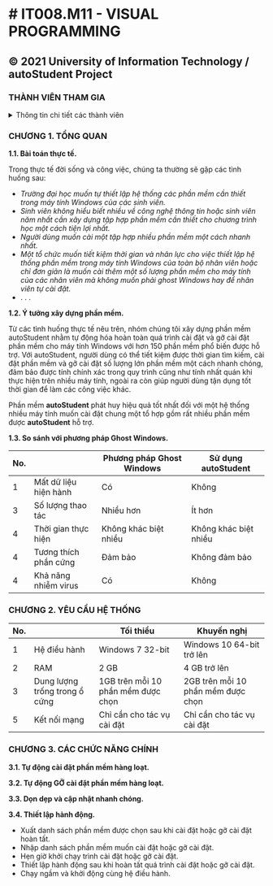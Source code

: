 # # IT008.M11 - VISUAL PROGRAMMING 
**© 2021 University of Information Technology / autoStudent Project**
------------
### THÀNH VIÊN THAM GIA
<details>
  <summary>Thông tin chi tiết các thành viên</summary>

| No. | Student ID | Full name | Class | Role |
| --- | --- | --- | --- | --- |
| 1 | 20521008 | [Phan Xuân Quang](https://github.com/phanxuanquang "Phan Xuân Quang") | KTPM2020 | Trưởng nhóm |
| 2 | 20521956 | [Trần Văn Thiệt](https://github.com/MiMi-Yup "Trần Văn Thiệt") | KTPM2020 | Thành viên |
| 3 | 20521768 | [Nguyễn Hoàng Phúc](https://github.com/phucnh20521768 "Nguyễn Hoàng Phúc") | KTPM2020 | Thành viên |
| 4 | 20521205 | [Dín Hiền Dũng](https://github.com/dung-ovl "Dín Hiền Dũng") | KTPM2020 | Thành viên |

</details>

###  **CHƯƠNG 1. TỔNG QUAN**

**1.1. Bài toán thực tế.**

Trong thực tế đời sống và công việc, chúng ta thường sẽ gặp các tình huống sau:

- *Trường đại học muốn tự thiết lập hệ thống các phần mềm cần thiết trong máy tính Windows của các sinh viên.*
- *Sinh viên không hiểu biết nhiều về công nghệ thông tin hoặc sinh viên năm nhất cần xây dựng tập hợp phần mềm cần thiết cho chương trình học một cách tiện lợi nhất.*
- *Người dùng muốn cài một tập hợp nhiều phần mềm một cách nhanh nhất.*
- *Một tổ chức muốn tiết kiệm thời gian và nhân lực cho việc thiết lập hệ thống phần mềm trong máy tính Windows của toàn bộ nhân viên hoặc chỉ đơn giản là muốn cài thêm một số lượng phần mềm cho máy tính của các nhân viên mà không muốn phải ghost Windows hay để nhân viên tự cài đặt.*
- . . .

**1.2. Ý tưởng xây dựng phần mềm.**

Từ các tình huống thực tế nêu trên, nhóm chúng tôi xây dựng phần mềm autoStudent nhằm tự động hóa hoàn toàn quá trình cài đặt và gỡ cài đặt phần mềm cho máy tính Windows với hơn 150 phần mềm phổ biến được hỗ trợ. Với autoStudent, người dùng có thể tiết kiệm được thời gian tìm kiếm, cài đặt phần mềm và gỡ cài đặt số lượng lớn phần mềm một cách nhanh chóng, đảm bảo được tính chính xác trong quy trình cũng như tính nhất quán khi thực hiện trên nhiều máy tính, ngoài ra còn giúp người dùng tận dụng tốt thời gian để làm các công việc khác.

Phần mềm **autoStudent** phát huy hiệu quả tốt nhất đối với một hệ thống nhiều máy tính muốn cài đặt chung một tổ hợp gồm rất nhiều phần mềm được **autoStudent** hỗ trợ.

**1.3. So sánh với phương pháp Ghost Windows.**

| No. |  | Phương pháp Ghost Windows | Sử dụng autoStudent |
| --- | --- | --- | --- |
| 1 | Mất dữ liệu hiện hành | Có | Không | 
| 3 | Số lượng thao tác| Nhiều hơn | Ít hơn |
| 4 | Thời gian thực hiện | Không khác biệt nhiều | Không khác biệt nhiều |
| 4 | Tương thích phần cứng | Đảm bảo | Không đảm bảo |
| 4 | Khả năng nhiễm virus | Có | Không |

### **CHƯƠNG 2. YÊU CẦU HỆ THỐNG**

| No. |  | Tối thiểu | Khuyến nghị |
| --- | --- | --- | --- |
| 1 | Hệ điều hành | Windows 7 32-bit | Windows 10 64-bit trở lên |
| 2 | RAM | 2 GB | 4 GB trở lên |
| 3 | Dung lượng trống trong ổ cứng | 1GB trên mỗi 10 phần mềm được chọn | 2GB trên mỗi 10 phần mềm được chọn | 
| 5 | Kết nối mạng | Chỉ cần cho tác vụ cài đặt | Chỉ cần cho tác vụ cài đặt |

### **CHƯƠNG 3. CÁC CHỨC NĂNG CHÍNH**

**3.1. Tự động cài đặt phần mềm hàng loạt.**

**3.2. Tự động GỠ cài đặt phần mềm hàng loạt.**

**3.3. Dọn dẹp và cập nhật nhanh chóng.**

**3.4. Thiết lập hành động.**
- Xuất danh sách phần mềm được chọn sau khi cài đặt hoặc gỡ cài đặt hoàn tất. 
- Nhập danh sách phần mềm muốn cài đặt hoặc gỡ cài đặt.
- Hẹn giờ khởi chạy trình cài đặt hoặc gỡ cài đặt.
- Thiết lập hành động sau khi hoàn tất quá trình cài đặt hoặc gỡ cài đặt.
- Chạy ngầm và khởi động cùng hệ điều hành.